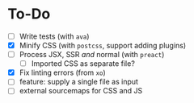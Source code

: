 # To-Do
- [ ] Write tests (with `ava`)
- [x] Minify CSS (with `postcss`, support adding plugins)
- [ ] Process JSX, SSR _and_ normal (with `preact`)
    - [ ] Imported CSS as separate file?
- [x] Fix linting errors (from `xo`)
- [ ] feature: supply a single file as input
- [ ] external sourcemaps for CSS and JS
